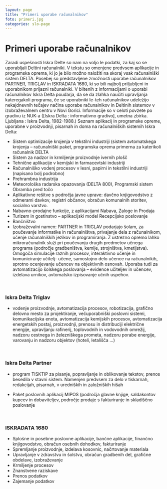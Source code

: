 ```yaml
---
layout: page
title: "Primeri uporabe računalnikov"
foto: primeri.jpg
categories: slo-page
---
```


# Primeri uporabe računalnikov

Zaradi uspešnosti Iskra Delte so nam na voljo le podatki, za kaj so se uporabljali Deltini računalniki. V
tekstu so omenjene predvsem aplikacije in programska oprema, ki jo je bilo možno naložiti na skoraj
vsak računalniški sistem DELTA. Posebej so predstavljene zmožnosti uporabe računalnikov PARTNER,
TRIGLAV in ISKRADATA 1680, ki so bili najbolj priljubljeni in uporabnikom prijazni računalniki. V
biltenih z informacijami o uporabi računalnikov Iskra Delta poudarja, da se da zlahka naučiti
upravljanja kateregakoli programa, če se uporabniki le-teh računalnikov udeležijo nekajdnevnih
tečajev načina uporabe računalnikov in Deltinih sistemov v izobraževalnem centru v Novi Gorici.
Informacije so v celoti povzete po gradivu iz NUK-a ([Iskra Delta : informativno gradivo], umetna
zbirka. Ljubljana : Iskra Delta, 1982-1988.)
Seznam aplikacij in programske opreme, uporabne v proizvodnji, pisarnah in doma na računalniških
sistemih Iskra Delta:
- Sistem optimizacije krojenja v tekstilni industriji (sistem avtomatskega krojenja – računalniški
paket, programska oprema primerna za katerikoli računalnik DELTA
- Sistem za nadzor in krmiljenje proizvodnje ivernih plošč
- Tehnične aplikacije v kemijski in farmacevtski industriji
- Računalniško vodenj procesov v lesni, papirni in tekstilni industriji (napisano bolj podrobno)
- Prehrambna industrija
- Meteorološka radarska opazovanja (DELTA 800), Programski sistem Obramba pred točo
- Aplikativne rešitve s področja javne uprave: davčno knjigovodstvo z odmerami davkov,
registri občanov, obračun komunalnih storitev, socialno varstvo.
- Nabavno-prodajne funkcije, z aplikacijami Nabava, Zaloge in Prodaja
- Turizem in gostinstvo – aplikacijski model Recepcijsko poslovanje
- Bančništvo
- Izobraževalni namen: PARTNER in TRIGLAV podarjajo šolam, za poučevanje informatike in
računalništva, privajanje dela z računalnikom, učenje računalniških jezikov in programiranja.
Z ustrezno opremo lahko mikroračunalnik služi pri poučevanju drugih predmetov učnega
programa (področje gradbeništva, kemije, strojništva, kmetijstva). Omogoča simulacije raznih
procesov, interaktivno učenje in komuniciranje učitelj- učene, samostojno delo učence na
računalnikih, sprotno ocenjevanje učencev na objektivnih osnovah. Uporaba tudi za
avtomatizacijo šolskega poslovanja – evidence učiteljev in učencev, izdelava urnikov,
avtomatsko izpisovanje učnih uspehov.

<br>

### Iskra Delta Triglav
- vodenje proizvodnje, avtomatizacija procesov, robotizacija, grafično delovno mesto za
projektiranje, večuporabniški poslovni sistemi, komunikacijska enota, avtomatizacija
kemijskih procesov, avtomatizacija energetskih postaj, proizvodnji, prenosu in distribuciji
električne energije, upravljanju rafinerij, toplovodnih in vodovodnih omrežij, nadzoru
cestnega in železniškega prometa, nadzoru porabe energije, varovanju in nadzoru objektov
(hoteli, letališča …)

<br>

### Iskra Delta Partner
- program TISKTIP za pisanje, popravljanje in oblikovanje tekstov, prenos besedila v stavni
sistem. Namenjen predvsem za delo v tiskarnah, redakcijah, pisarnah, v uredniških in
založniških hišah

- Paket poslovnih aplikacij MIPOS (področja glavne knjige, saldakontov kupcev in dobaviteljev,
področje prodaje s fakturiranje in skladiščno poslovanje

<br>

### ISKRADATA 1680
- Splošne in posebne poslovne aplikacije, bančne aplikacije, finančno knjigovodstvo, obračun
osebnih dohodkov, fakturiranje
- Spremljanje proizvodnje, izdelava kosovnic, načrtovanje materiala
- Upravljanje v zdravstvu in šolstvu, obračun gradbenih del, grafične obdelave, izobraževanje
- Krmiljenje procesov
- Znanstvene raziskave
- Prenos podatkov
- Zajemanje podatkov

<!---#### Fotografija 1: Prikaz uporabe računalnika Partner v pisarni.-->

<!---#### Fotografija 2: prikaz EKG-ja na ekranu računalnika Partner.-->
